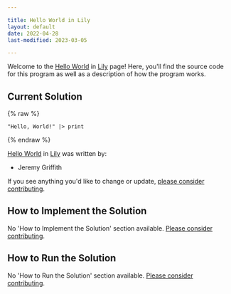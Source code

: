 ```yaml
---

title: Hello World in Lily
layout: default
date: 2022-04-28
last-modified: 2023-03-05

---
```


Welcome to the [Hello World](https://sampleprograms.io/projects/hello-world) in [Lily](https://sampleprograms.io/languages/lily) page! Here, you'll find the source code for this program as well as a description of how the program works.

## Current Solution

{% raw %}

```lily
"Hello, World!" |> print
```

{% endraw %}

[Hello World](https://sampleprograms.io/projects/hello-world) in [Lily](https://sampleprograms.io/languages/lily) was written by:

- Jeremy Griffith

If you see anything you'd like to change or update, [please consider contributing](https://github.com/TheRenegadeCoder/sample-programs).

## How to Implement the Solution

No 'How to Implement the Solution' section available. [Please consider contributing](https://github.com/TheRenegadeCoder/sample-programs-website).

## How to Run the Solution

No 'How to Run the Solution' section available. [Please consider contributing](https://github.com/TheRenegadeCoder/sample-programs-website).